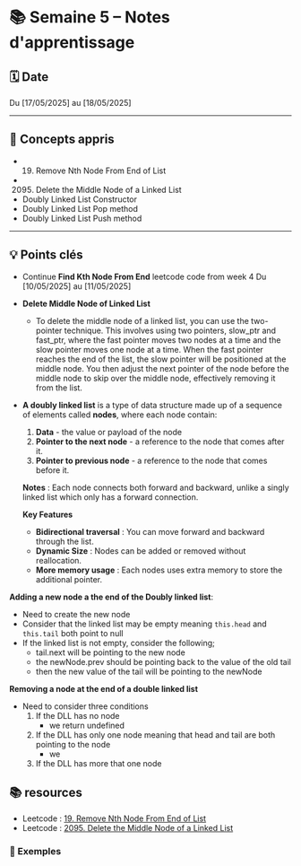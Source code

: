 # 📚 Semaine 5 – Notes d'apprentissage

## 🗓️ Date

Du [17/05/2025] au [18/05/2025]

---

## 🧠 Concepts appris

- 19. Remove Nth Node From End of List
- 2095. Delete the Middle Node of a Linked List
- Doubly Linked List Constructor
- Doubly Linked List Pop method
- Doubly Linked List Push method

---

## 💡 Points clés

- Continue **Find Kth Node From End** leetcode code from week 4 Du [10/05/2025] au [11/05/2025]
- **Delete Middle Node of Linked List**
  - To delete the middle node of a linked list, you can use the two-pointer technique. This involves using two pointers, slow_ptr and fast_ptr, where the fast pointer moves two nodes at a time and the slow pointer moves one node at a time. When the fast pointer reaches the end of the list, the slow pointer will be positioned at the middle node. You then adjust the next pointer of the node before the middle node to skip over the middle node, effectively removing it from the list.
- **A doubly linked list** is a type of data structure made up of a sequence of elements called **nodes**, where each node contain:

  1. **Data** - the value or payload of the node
  2. **Pointer to the next node** - a reference to the node that comes after it.
  3. **Pointer to previous node** - a reference to the node that comes before it.

  **Notes** : Each node connects both forward and backward, unlike a singly linked list which only has a forward connection.

  **Key Features**

  - **Bidirectional traversal** : You can move forward and backward through the list.
  - **Dynamic Size** : Nodes can be added or removed without reallocation.
  - **More memory usage** : Each nodes uses extra memory to store the additional pointer.

**Adding a new node a the end of the Doubly linked list**:

- Need to create the new node
- Consider that the linked list may be empty meaning `this.head` and `this.tail` both point to null
- If the linked list is not empty, consider the following;
  - tail.next will be pointing to the new node
  - the newNode.prev should be pointing back to the value of the old tail
  - then the new value of the tail will be pointing to the newNode

**Removing a node at the end of a double linked list**

- Need to consider three conditions
  1. If the DLL has no node
     - we return undefined
  2. If the DLL has only one node meaning that head and tail are both pointing to the node
     - we
  3. If the DLL has more that one node

## 📚 resources

- Leetcode : [19. Remove Nth Node From End of List](https://leetcode.com/problems/remove-nth-node-from-end-of-list/description/)
- Leetcode : [2095. Delete the Middle Node of a Linked List](https://leetcode.com/problems/delete-the-middle-node-of-a-linked-list/)

### 📝 Exemples
